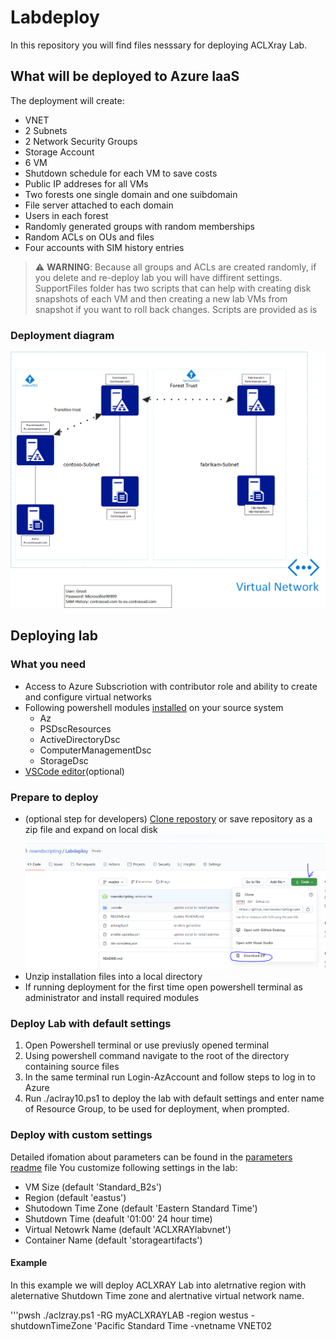 # Labdeploy

In this repository you will find files nesssary for deploying ACLXray Lab.

## What will be deployed to Azure IaaS

The deployment will create:

* VNET
* 2 Subnets
* 2 Network Security Groups
* Storage Account
* 6 VM
* Shutdown schedule for each VM to save costs
* Public IP addreses for all VMs
* Two forests one single domain and one suibdomain
* File server attached to each domain
* Users in each forest
* Randomly generated groups with random memberships
* Random ACLs on OUs and files  
* Four accounts with SIM history entries

> :warning: **WARNING**: Because all groups and ACLs are created randomly, if you delete and re-deploy lab you will have diffirent settings. SupportFiles folder has two scripts that can help with creating disk snapshots of each VM and then creating a new lab VMs from snapshot if you want to roll back changes. Scripts are provided as is

### Deployment diagram

![Lab Diagram](/SupportFiles/labdiagram.png)

## Deploying lab

### What you need

* Access to Azure Subscriotion with contributor role and ability to create and configure virtual networks
* Following powershell modules [installed](https://docs.microsoft.com/en-us/powershell/scripting/developer/module/installing-a-powershell-module?view=powershell-7) on your source system
  * Az
  * PSDscResources
  * ActiveDirectoryDsc
  * ComputerManagementDsc
  * StorageDsc
* [VSCode editor](https://code.visualstudio.com/)(optional)

### Prepare to deploy

* (optional step for developers) [Clone repostory](https://www.howtogeek.com/451360/how-to-clone-a-github-repository/) or save repository as a zip file and expand on local disk ![dowload repository content as zip](/SupportFiles/DownloadRepo.PNG)
* Unzip installation files into a local directory
* If running deployment for the first time open powershell terminal as administrator and install required modules

### Deploy Lab with default settings

1. Open Powershell terminal or use previusly opened terminal
2. Using powershell command navigate to the root of the directory containing source files
3. In the same terminal run Login-AzAccount and follow steps to log in to Azure  
4. Run ./aclray10.ps1 to deploy the lab with default settings and enter name of Resource Group, to be used for deployment, when prompted.

### Deploy with custom settings

Detailed ifomation about parameters can be  found in the [parameters readme](SupportFiles\PARAMETERS.md) file
You customize following settings in the lab:

* VM Size (default 'Standard_B2s')
* Region  (default 'eastus')
* Shutodown Time Zone (default 'Eastern Standard Time')
* Shutdown Time (deafult '01:00' 24 hour time)
* Virtual Netowrk Name (default 'ACLXRAYlabvnet')
* Container Name (default 'storageartifacts')

#### Example

In this example we will deploy ACLXRAY Lab into aletrnative region with aleternative Shutdown Time zone and alertnative virtual network name.

'''pwsh
./aclzray.ps1 -RG myACLXRAYLAB -region westus -shutdownTimeZone 'Pacific Standard Time -vnetname VNET02
```
